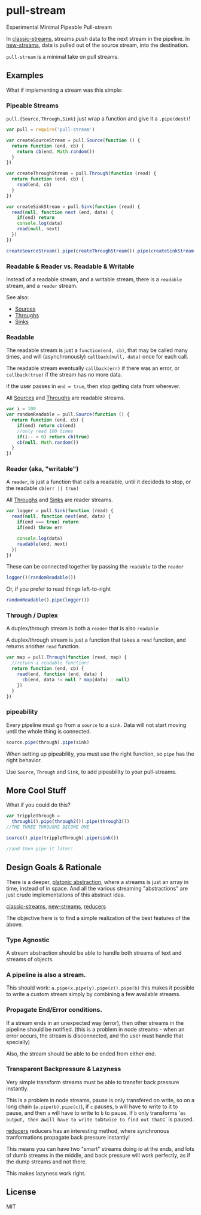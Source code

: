 # pull-stream

Experimental Minimal Pipeable Pull-stream

In [classic-streams](https://github.com/joyent/node/blob/v0.8/doc/api/stream.markdown),
streams _push_ data to the next stream in the pipeline.
In [new-streams](https://github.com/joyent/node/blob/v0.10/doc/api/stream.markdown),
data is pulled out of the source stream, into the destination.

`pull-stream` is a minimal take on pull streams.

## Examples

What if implementing a stream was this simple:

### Pipeable Streams

`pull.{Source,Through,Sink}` just wrap a function and give it a `.pipe(dest)`!

``` js
var pull = require('pull-stream')

var createSourceStream = pull.Source(function () {
  return function (end, cb) {
    return cb(end, Math.random())
  }
})

var createThroughStream = pull.Through(function (read) {
  return function (end, cb) {
    read(end, cb)
  }
})

var createSinkStream = pull.Sink(function (read) {
  read(null, function next (end, data) {
    if(end) return
    console.log(data)
    read(null, next)
  })
})

createSourceStream().pipe(createThroughStream()).pipe(createSinkStream())
```

### Readable & Reader vs. Readable & Writable

Instead of a readable stream, and a writable stream, there is a `readable` stream,
and a `reader` stream.

See also:
* [Sources](https://github.com/dominictarr/pull-stream/blob/master/docs/sources.md)
* [Throughs](https://github.com/dominictarr/pull-stream/blob/master/docs/throughs.md)
* [Sinks](https://github.com/dominictarr/pull-stream/blob/master/docs/sinks.md)

### Readable

The readable stream is just a `function(end, cb)`,
that may be called many times,
and will (asynchronously) `callback(null, data)` once for each call.

The readable stream eventually `callback(err)` if there was an error, or `callback(true)`
if the stream has no more data.

if the user passes in `end = true`, then stop getting data from wherever.

All [Sources](https://github.com/dominictarr/pull-stream/blob/master/docs/sources.md)
and [Throughs](https://github.com/dominictarr/pull-stream/blob/master/docs/throughs.md)
are readable streams.

``` js
var i = 100
var randomReadable = pull.Source(function () {
  return function (end, cb) {
    if(end) return cb(end)
    //only read 100 times
    if(i-- < 0) return cb(true)
    cb(null, Math.random())
  }
})
```

### Reader (aka, "writable")

A `reader`, is just a function that calls a readable,
until it decideds to stop, or the readable `cb(err || true)`

All [Throughs](https://github.com/dominictarr/pull-stream/blob/master/docs/throughs.md)
and [Sinks](https://github.com/dominictarr/pull-stream/blob/master/docs/sinks.md)
are reader streams.

``` js
var logger = pull.Sink(function (read) {
  read(null, function next(end, data) {
    if(end === true) return
    if(end) throw err

    console.log(data)
    readable(end, next)
  })
})
```

These can be connected together by passing the `readable` to the `reader`

``` js
logger()(randomReadable())
```

Or, if you prefer to read things left-to-right

``` js
randomReadable().pipe(logger())
```

### Through / Duplex

A duplex/through stream is both a `reader` that is also `readable`

A duplex/through stream is just a function that takes a `read` function,
and returns another `read` function.

``` js
var map = pull.Through(function (read, map) {
  //return a readable function!
  return function (end, cb) {
    read(end, function (end, data) {
      cb(end, data != null ? map(data) : null)
    })
  }
})
```

### pipeability

Every pipeline must go from a `source` to a `sink`.
Data will not start moving until the whole thing is connected.

``` js
source.pipe(through).pipe(sink)
```

When setting up pipeability, you must use the right
function, so `pipe` has the right behavior.

Use `Source`, `Through` and `Sink`,
to add pipeability to your pull-streams.

## More Cool Stuff

What if you could do this?

``` js
var trippleThrough = 
  through1().pipe(through2()).pipe(through3())
//THE THREE THROUGHS BECOME ONE

source().pipe(trippleThrough).pipe(sink())

//and then pipe it later!
```

## Design Goals & Rationale


There is a deeper,
[platonic abstraction](http://en.wikipedia.org/wiki/Platonic_idealism),
where a streams is just an array in time, instead of in space.
And all the various streaming "abstractions" are just crude implementations
of this abstract idea.

[classic-streams](https://github.com/joyent/node/blob/v0.8.16/doc/api/stream.markdown),
[new-streams](https://github.com/joyent/node/blob/v0.10/doc/api/stream.markdown),
[reducers](https://github.com/Gozala/reducers)

The objective here is to find a simple realization of the best features of the above.

### Type Agnostic

A stream abstraction should be able to handle both streams of text and streams
of objects.

### A pipeline is also a stream.

This should work: `a.pipe(x.pipe(y).pipe(z)).pipe(b)`
this makes it possible to write a custom stream simply by
combining a few available streams.

### Propagate End/Error conditions.
 
If a stream ends in an unexpected way (error),
then other streams in the pipeline should be notified.
(this is a problem in node streams - when an error occurs,
the stream is disconnected, and the user must handle that specially)

Also, the stream should be able to be ended from either end.

### Transparent Backpressure & Lazyness

Very simple transform streams must be able to transfer back pressure
instantly.

This is a problem in node streams, pause is only transfered on write, so
on a long chain (`a.pipe(b).pipe(c)`), if `c` pauses, `b` will have to write to it
to pause, and then `a` will have to write to `b` to pause.
If `b` only transforms 'a`s output, then `a` will have to write to `b` twice to
find out that `c` is paused.

[reducers](https://github.com/Gozala/reducers) reducers has an interesting method,
where synchronous tranformations propagate back pressure instantly!

This means you can have two "smart" streams doing io at the ends, and lots of dumb 
streams in the middle, and back pressure will work perfectly, as if the dump streams
and not there.

This makes lazyness work right.

### 



## License

MIT
